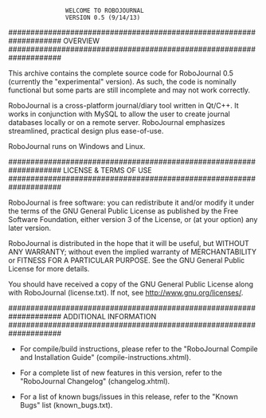 					
					WELCOME TO ROBOJOURNAL
					VERSION 0.5 (9/14/13)
					
####################################################################
							OVERVIEW
####################################################################

This archive contains the complete source code for RoboJournal 0.5 
(currently the "experimental" version). As such, the code is nominally 
functional but some parts are still incomplete and may not work correctly. 

RoboJournal is a cross-platform journal/diary tool written in Qt/C++.
It works in conjunction with MySQL to allow the user to create
journal databases locally or on a remote server. RoboJournal emphasizes
streamlined, practical design plus ease-of-use.

RoboJournal runs on Windows and Linux.

####################################################################
					LICENSE & TERMS OF USE
####################################################################

RoboJournal is free software: you can redistribute it and/or modify
it under the terms of the GNU General Public License as published by
the Free Software Foundation, either version 3 of the License, or
(at your option) any later version.

RoboJournal is distributed in the hope that it will be useful,
but WITHOUT ANY WARRANTY; without even the implied warranty of
MERCHANTABILITY or FITNESS FOR A PARTICULAR PURPOSE.  See the
GNU General Public License for more details.

You should have received a copy of the GNU General Public License
along with RoboJournal (license.txt). If not, see 
<http://www.gnu.org/licenses/>.

####################################################################
					ADDITIONAL INFORMATION
####################################################################

* 	For compile/build instructions, please refer to the "RoboJournal 
	Compile and Installation Guide" (compile-instructions.xhtml).

*	For a complete list of new features in this version, refer to the 
	"RoboJournal Changelog" (changelog.xhtml).

* 	For a list of known bugs/issues in this  release, refer to the 
	"Known Bugs" list (known_bugs.txt).

